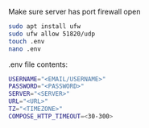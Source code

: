 
Make sure server has port firewall open

```bash
sudo apt install ufw
sudo ufw allow 51820/udp
touch .env
nano .env
```
.env file contents:
```bash
USERNAME="<EMAIL/USERNAME>"
PASSWORD="<PASSWORD>"
SERVER="<SERVER>"
URL="<URL>"
TZ="<TIMEZONE>"
COMPOSE_HTTP_TIMEOUT=<30-300>
```
